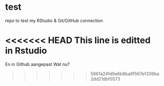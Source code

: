 # test
repo to test my RStudio &amp; Git/GitHub connection

<<<<<<< HEAD
This line is editted in Rstudio
=======

En in Github aangepast
Wat nu?
>>>>>>> 5661a24fd9a6b8ba9f567ef339ba2dd21dbf0573
